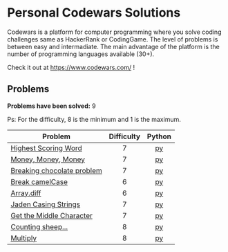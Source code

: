 # Personal Codewars Solutions

Codewars is a platform for computer programming where you solve coding challenges same as HackerRank or CodingGame.
The level of problems is between easy and intermadiate.
The main advantage of the platform is the number of programming languages available (30+).

Check it out at https://www.codewars.com/ ! 

## Problems
**Problems have been solved:** 9

Ps: For the difficulty, 8 is the minimum and 1 is the maximum.

| Problem | Difficulty | Python |
|---------|:----------:|:------:|
| [Highest Scoring Word](https://www.codewars.com/kata/57eb8fcdf670e99d9b000272) | 7 | [py](Highest%20Scoring%20Word/solution.py) |
| [Money, Money, Money](https://www.codewars.com/kata/563f037412e5ada593000114) | 7 | [py](Money,%20Money,%20Money/solution.py) |
| [Breaking chocolate problem](https://www.codewars.com/kata/534ea96ebb17181947000ada) | 7 | [py](Breaking%20chocolate%20problem/solution.py) |
| [Break camelCase](https://www.codewars.com/kata/5208f99aee097e6552000148) | 6 | [py](Break%20camelCase/solution.py) |
| [Array.diff](https://www.codewars.com/kata/523f5d21c841566fde000009) | 6 | [py](Array.diff/solution.py) |
| [Jaden Casing Strings](https://www.codewars.com/kata/5390bac347d09b7da40006f6) | 7 | [py](Jaden%20Casing%20Strings/solution.py) |
| [Get the Middle Character](https://www.codewars.com/kata/56747fd5cb988479af000028) | 7 | [py](Get%20the%20MiddleCharacter/solution.py) |
| [Counting sheep...](https://www.codewars.com/kata/54edbc7200b811e956000556) | 8 | [py](Counting%20sheep/solution.py) |
| [Multiply](https://www.codewars.com/kata/50654ddff44f800200000004) | 8 | [py](Multiply/solution.py) |
